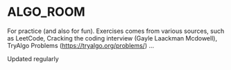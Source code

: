 # ALGO_ROOM

For practice (and also for fun). Exercises comes from various sources, such as LeetCode, Cracking the coding interview (Gayle Laackman Mcdowell), TryAlgo Problems (https://tryalgo.org/problems/) ...

Updated regularly

